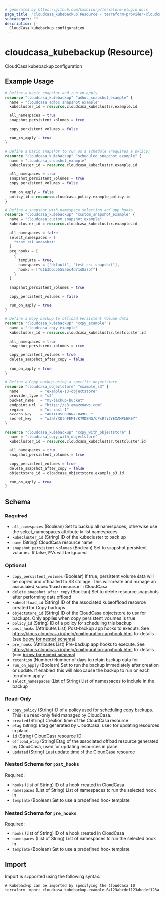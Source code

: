 ```yaml
---
# generated by https://github.com/hashicorp/terraform-plugin-docs
page_title: "cloudcasa_kubebackup Resource - terraform-provider-cloudcasa"
subcategory: ""
description: |-
  CloudCasa kubebackup configuration
---
```


# cloudcasa_kubebackup (Resource)

CloudCasa kubebackup configuration

## Example Usage

```terraform
# Define a basic snapshot and run on apply
resource "cloudcasa_kubebackup" "adhoc_snapshot_example" {
  name = "cloudcasa_adhoc_snapshot_example"
  kubecluster_id = resource.cloudcasa_kubecluster.example.id

  all_namespaces = true
  snapshot_persistent_volumes = true

  copy_persistent_volumes = false

  run_on_apply = true
}

# Define a basic snapshot to run on a schedule (requires a policy)
resource "cloudcasa_kubebackup" "scheduled_snapshot_example" {
  name = "cloudcasa_snapshot_example"
  kubecluster_id = resource.cloudcasa_kubecluster.example.id

  all_namespaces = true
  snapshot_persistent_volumes = true
  copy_persistent_volumes = false

  run_on_apply = false
  policy_id = resource.cloudcasa_policy.example_policy.id  
}

# Define a snapshot with namespace selection and app hooks
resource "cloudcasa_kubebackup" "custom_snapshot_example" {
  name = "cloudcasa_custom_snapshot_example"
  kubecluster_id = resource.cloudcasa_kubecluster.example.id

  all_namespaces = false
  select_namespaces = [
    "test-csi-snapshot"
  ]
  pre_hooks = [
    {
      template = true,
      namespaces = ["default", "test-csi-snapshot"],
      hooks = ["61b3bb7b555abc4d71d0a7bf"]
    }
  ]

  snapshot_persistent_volumes = true

  copy_persistent_volumes = false

  run_on_apply = true
}

# Define a Copy backup to offload Persistent Volume data
resource "cloudcasa_kubebackup" "copy_example" {
  name = "cloudcasa_copy_example"
  kubecluster_id = resource.cloudcasa_kubecluster.testcluster.id

  all_namespaces = true
  snapshot_persistent_volumes = true

  copy_persistent_volumes = true
  delete_snapshot_after_copy = false
  
  run_on_apply = true
}

# Define a Copy backup using a specific objectstore
resource "cloudcasa_objectstore" "example_s3" {
  name          = "example-s3-objectstore"
  provider_type = "s3"
  bucket_name   = "my-backup-bucket"
  endpoint_url  = "https://s3.amazonaws.com"
  region        = "us-east-1"
  access_key    = "AKIAIOSFODNN7EXAMPLE"
  secret_key    = "wJalrXUtnFEMI/K7MDENG/bPxRfiCYEXAMPLEKEY"
}

resource "cloudcasa_kubebackup" "copy_with_objectstore" {
  name = "cloudcasa_copy_with_objectstore"
  kubecluster_id = resource.cloudcasa_kubecluster.testcluster.id

  all_namespaces = true
  snapshot_persistent_volumes = true

  copy_persistent_volumes = true
  delete_snapshot_after_copy = false
  objectstore_id = cloudcasa_objectstore.example_s3.id

  run_on_apply = true
}
```

<!-- schema generated by tfplugindocs -->
## Schema

### Required

- `all_namespaces` (Boolean) Set to backup all namespaces, otherwise use the select_namespaces attribute to list namespaces
- `kubecluster_id` (String) ID of the kubecluster to back up
- `name` (String) CloudCasa resource name
- `snapshot_persistent_volumes` (Boolean) Set to snapshot persistent volumes. If false, PVs will be ignored

### Optional

- `copy_persistent_volumes` (Boolean) If true, persistent volume data will be copied and offloaded to S3 storage. This will create and manage an associated kubeoffload resource in CloudCasa
- `delete_snapshot_after_copy` (Boolean) Set to delete resource snapshots after performing data offload
- `kubeoffload_id` (String) ID of the associated kubeoffload resource created for Copy backups
- `objectstore_id` (String) ID of the CloudCasa objectstore to use for backups. Only applies when copy_persistent_volumes is true.
- `policy_id` (String) ID of a policy for scheduling this backup
- `post_hooks` (Attributes List) Post-backup app hooks to execute. See https://docs.cloudcasa.io/help/configuration-apphook.html for details (see [below for nested schema](#nestedatt--post_hooks))
- `pre_hooks` (Attributes List) Pre-backup app hooks to execute. See https://docs.cloudcasa.io/help/configuration-apphook.html for details (see [below for nested schema](#nestedatt--pre_hooks))
- `retention` (Number) Number of days to retain backup data for
- `run_on_apply` (Boolean) Set to run the backup immediately after creation or update. If enabled, this will also cause the backup to run on each terraform apply
- `select_namespaces` (List of String) List of namespaces to include in the backup

### Read-Only

- `copy_policy` (String) ID of a policy used for scheduling copy backups. This is a read-only field managed by CloudCasa.
- `created` (String) Creation time of the CloudCasa resource
- `etag` (String) Etag generated by CloudCasa, used for updating resources in place
- `id` (String) CloudCasa resource ID
- `offload_etag` (String) Etag of the associated offload resource generated by CloudCasa, used for updating resources in place
- `updated` (String) Last update time of the CloudCasa resource

<a id="nestedatt--post_hooks"></a>
### Nested Schema for `post_hooks`

Required:

- `hooks` (List of String) ID of a hook created in CloudCasa
- `namespaces` (List of String) List of namespaces to run the selected hook in
- `template` (Boolean) Set to use a predefined hook template


<a id="nestedatt--pre_hooks"></a>
### Nested Schema for `pre_hooks`

Required:

- `hooks` (List of String) ID of a hook created in CloudCasa
- `namespaces` (List of String) List of namespaces to run the selected hook in
- `template` (Boolean) Set to use a predefined hook template

## Import

Import is supported using the following syntax:

```shell
# Kubebackup can be imported by specifying the CloudCasa ID
terraform import cloudcasa_kubebackup.example 64123abcdef123abcdef123a
```
